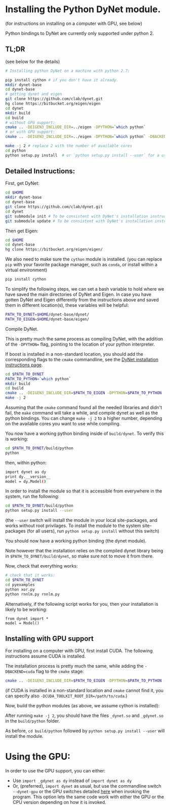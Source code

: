 # Installing the Python DyNet module.

(for instructions on installing on a computer with GPU, see below)

Python bindings to DyNet are currently only supported under python 2.

## TL;DR 
(see below for the details)

```bash
# Installing python DyNet on a machine with python 2.7:

pip install cython # if you don't have it already.
mkdir dynet-base
cd dynet-base
# getting dynet and eigen
git clone https://github.com/clab/dynet.git
hg clone https://bitbucket.org/eigen/eigen
cd dynet
mkdir build
cd build
# without GPU support:
cmake .. -DEIGEN3_INCLUDE_DIR=../eigen -DPYTHON=`which python`
# or with GPU support:
cmake .. -DEIGEN3_INCLUDE_DIR=../eigen -DPYTHON=`which python` -DBACKEND=cuda

make -j 2 # replace 2 with the number of available cores
cd python
python setup.py install  # or `python setup.py install --user` for a user-local install.
```

## Detailed Instructions:
First, get DyNet:

```bash
cd $HOME
mkdir dynet-base
cd dynet-base
git clone https://github.com/clab/dynet.git
cd dynet
git submodule init # To be consistent with DyNet's installation instructions.
git submodule update # To be consistent with DyNet's installation instructions.
```

Then get Eigen:

```bash
cd $HOME
cd dynet-base
hg clone https://bitbucket.org/eigen/eigen/
```

We also need to make sure the `cython` module is installed.
(you can replace `pip` with your favorite package manager, such as `conda`, or install within a virtual environment)
```bash
pip install cython
```

To simplify the following steps, we can set a bash variable to hold where we have saved the main directories of DyNet and Eigen. In case you have gotten DyNet and Eigen differently from the instructions above and saved them in different location(s), these variables will be helpful:

```bash
PATH_TO_DYNET=$HOME/dynet-base/dynet/
PATH_TO_EIGEN=$HOME/dynet-base/eigen/
```

Compile DyNet.

This is pretty much the same process as compiling DyNet, with the addition of the `-DPYTHON=` flag, pointing to the location of your python interpreter.

If boost is installed in a non-standard location, you should add the corresponding flags to the `cmake` commandline,
see the [DyNet installation instructions page](install.md).

```bash
cd $PATH_TO_DYNET
PATH_TO_PYTHON=`which python`
mkdir build
cd build
cmake .. -DEIGEN3_INCLUDE_DIR=$PATH_TO_EIGEN -DPYTHON=$PATH_TO_PYTHON
make -j 2
```

Assuming that the `cmake` command found all the needed libraries and didn't fail, the `make` command will take a while, and compile dynet as well as the python bindings.
You can change `make -j 2` to a higher number, depending on the available cores you want to use while compiling.

You now have a working python binding inside of `build/dynet`.
To verify this is working:

```bash
cd $PATH_TO_DYNET/build/python
python
```
then, within python:
```bash
import dynet as dy
print dy.__version__
model = dy.Model()
```

In order to install the module so that it is accessible from everywhere in the system, run the following:
```bash
cd $PATH_TO_DYNET/build/python
python setup.py install --user
```

(the `--user` switch will install the module in your local site-packages, and works without root privilages.
 To install the module to the system site-packages (for all users), run `python setup.py install` without this switch)


You should now have a working python binding (the dynet module).

Note however that the installation relies on the compiled dynet library being in `$PATH_TO_DYNET/build/dynet`,
so make sure not to move it from there.

Now, check that everything works:

```bash
# check that it works:
cd $PATH_TO_DYNET
cd pyexamples
python xor.py
python rnnlm.py rnnlm.py
```

Alternatively, if the following script works for you, then your installation is likely to be working:
```
from dynet import *
model = Model()
```

## Installing with GPU support

For installing on a computer with GPU, first install CUDA.
The following instructions assume CUDA is installed.

The installation process is pretty much the same, while adding the `-DBACKEND=cuda` flag to the `cmake` stage:

```bash
cmake .. -DEIGEN3_INCLUDE_DIR=$PATH_TO_EIGEN -DPYTHON=$PATH_TO_PYTHON -DBACKEND=cuda
```

(if CUDA is installed in a non-standard location and `cmake` cannot find it, you can specify also `-DCUDA_TOOLKIT_ROOT_DIR=/path/to/cuda`.) 

Now, build the python modules (as above, we assume cython is installed):

After running `make -j 2`, you should have the files `_dynet.so` and `_gdynet.so` in the `build/python` folder.

As before, `cd build/python` followed by `python setup.py install --user` will install the module.

# Using the GPU:

In order to use the GPU support, you can either:

* Use `import _gdynet as dy` instead of `import dynet as dy`
* Or, (preferred), `import dynet` as usual, but use the commandline switch `--dynet-gpu` or the GPU switches detailed [here](commandline.md) when invoking the program. This option lets the same code work with either the GPU or the CPU version depending on how it is invoked.
